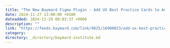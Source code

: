```yaml
---
title: "The New Baymard Figma Plugin - Add UX Best Practice Cards to Any Figma Project"
date: 2024-11-27 13:00:00 +0100
dateadded: 2024-11-29 00:03:37 +0000
description: ""
link: "https://feeds.baymard.com/link/9825/16900023/add-ux-best-practice-cards-to-figma"
category:
directory: _directory/baymard-institute.md
---
```

